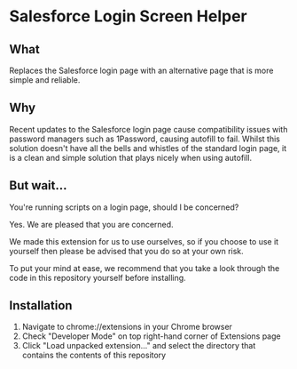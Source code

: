 Salesforce Login Screen Helper
==============================

What
----

Replaces the Salesforce login page with an alternative page that is more simple and reliable.

Why
---

Recent updates to the Salesforce login page cause compatibility issues with password managers such as 1Password, causing autofill to fail. Whilst this solution doesn't have all the bells and whistles of the standard login page, it is a clean and simple solution that plays nicely when using autofill.

But wait...
-----------

You're running scripts on a login page, should I be concerned?

Yes. We are pleased that you are concerned.

We made this extension for us to use ourselves, so if you choose to use it yourself then please be advised that you do so at your own risk.

To put your mind at ease, we recommend that you take a look through the code in this repository yourself before installing.


Installation
------------

1. Navigate to chrome://extensions in your Chrome browser
2. Check "Developer Mode" on top right-hand corner of Extensions page
3. Click "Load unpacked extension..." and select the directory that contains the contents of this repository

